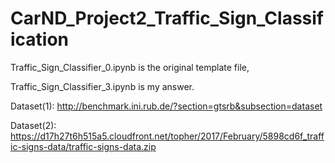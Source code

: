 # CarND_Project2_Traffic_Sign_Classification


Traffic_Sign_Classifier_0.ipynb is the original template file,

Traffic_Sign_Classifier_3.ipynb is my answer.

Dataset(1): http://benchmark.ini.rub.de/?section=gtsrb&subsection=dataset

Dataset(2): https://d17h27t6h515a5.cloudfront.net/topher/2017/February/5898cd6f_traffic-signs-data/traffic-signs-data.zip

